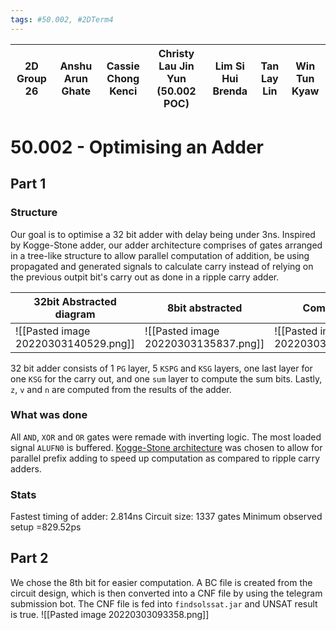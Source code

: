 ```yaml
---
tags: #50.002, #2DTerm4
---
```



| 2D Group 26 | Anshu Arun Ghate | Cassie Chong Kenci | Christy Lau Jin Yun (50.002 POC) | Lim Si Hui Brenda | Tan Lay Lin | Win Tun Kyaw |
| ----------- | ---------------- | ------------------ | -------------------------------- | ---------------- | ----------- | ------------ |

# 50.002 - Optimising an Adder
## Part 1
### Structure
Our goal is to optimise a 32 bit adder with delay being under 3ns.
Inspired by Kogge-Stone adder, our adder architecture comprises of gates arranged in a tree-like structure to allow parallel computation of addition, be using propagated and generated signals to calculate carry instead of relying on the previous outpit bit's carry out as done in a ripple carry adder.

| 32bit Abstracted diagram             | 8bit abstracted                      | Components                           | z |
| ------------------------------------ | ------------------------------------ | ------------------------------------ | ------- |
| ![[Pasted image 20220303140529.png]]| ![[Pasted image 20220303135837.png]] | ![[Pasted image 20220303095805.png]] | ![[Pasted image 20220303135853.png]]        |

32 bit adder consists of 1 `PG` layer, 5 `KSPG` and `KSG` layers, one last layer for one `KSG` for the carry out, and one `sum` layer to compute the sum bits.
Lastly, `z`, `v` and `n` are computed from the results of the adder.
### What was done
All `AND`, `XOR` and `OR` gates were remade with inverting logic.
The most loaded signal `ALUFN0` is buffered.
[Kogge-Stone architecture](https://en.wikipedia.org/wiki/Kogge%E2%80%93Stone_adder) was chosen to allow for parallel prefix adding to speed up computation as compared to ripple carry adders.
### Stats
Fastest timing of adder: 2.814ns
Circuit size: 1337 gates
Minimum observed setup =829.52ps
## Part 2
We chose the 8th bit for easier computation.
A BC file is created from the circuit design, which is then converted into a CNF file by using the telegram submission bot.
The CNF file is fed into `findsolssat.jar` and UNSAT result is true.
![[Pasted image 20220303093358.png]]